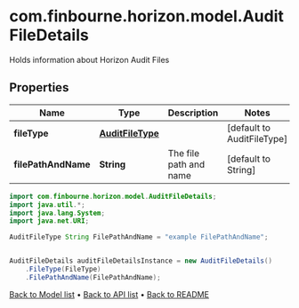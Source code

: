 # com.finbourne.horizon.model.AuditFileDetails
Holds information about Horizon Audit Files

## Properties

Name | Type | Description | Notes
------------ | ------------- | ------------- | -------------
**fileType** | [**AuditFileType**](AuditFileType.md) |  | [default to AuditFileType]
**filePathAndName** | **String** | The file path and name | [default to String]

```java
import com.finbourne.horizon.model.AuditFileDetails;
import java.util.*;
import java.lang.System;
import java.net.URI;

AuditFileType String FilePathAndName = "example FilePathAndName";


AuditFileDetails auditFileDetailsInstance = new AuditFileDetails()
    .FileType(FileType)
    .FilePathAndName(FilePathAndName);
```


[Back to Model list](../README.md#documentation-for-models) &#8226; [Back to API list](../README.md#documentation-for-api-endpoints) &#8226; [Back to README](../README.md)
